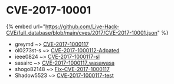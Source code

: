 # CVE-2017-10001
{% embed url="https://github.com/Live-Hack-CVE/full_database/blob/main/cves/2017/CVE-2017-10001.json" %}

* greymd ~> [CVE-2017-1000117](https://www.alice-snow.ru/2017/database/cve-2017-10001/cve-2017-1000117-greymd)
* ol0273st-s ~> [CVE-2017-1000112-Adpated](https://www.alice-snow.ru/2017/database/cve-2017-10001/cve-2017-1000112-adpated-ol0273st-s)
* ieee0824 ~> [CVE-2017-1000117-sl](https://www.alice-snow.ru/2017/database/cve-2017-10001/cve-2017-1000117-sl-ieee0824)
* sasairc ~> [CVE-2017-1000117_wasawasa](https://www.alice-snow.ru/2017/database/cve-2017-10001/cve-2017-1000117_wasawasa-sasairc)
* shogo82148 ~> [Fix-CVE-2017-1000117](https://www.alice-snow.ru/2017/database/cve-2017-10001/fix-cve-2017-1000117-shogo82148)
* Shadow5523 ~> [CVE-2017-1000117-test](https://www.alice-snow.ru/2017/database/cve-2017-10001/cve-2017-1000117-test-shadow5523)